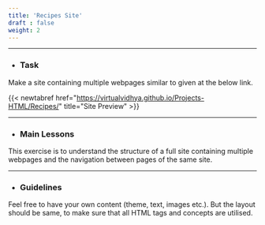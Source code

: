 ```yaml
---
title: 'Recipes Site'
draft : false
weight: 2
---
```


---

- ### Task

Make a site containing multiple webpages similar to given at the below link. 

{{< newtabref  href="https://virtualvidhya.github.io/Projects-HTML/Recipes/" title="Site Preview" >}}

---

- ### Main Lessons

This exercise is to understand the structure of a full site containing multiple webpages and the navigation between pages of the same site.

---

- ### Guidelines

Feel free to have your own content (theme, text, images etc.). But the layout should be same, to make sure that all HTML tags and concepts are utilised.

